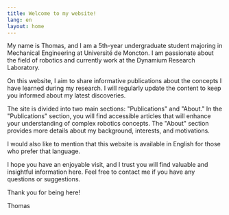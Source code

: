 ```yaml
---
title: Welcome to my website!
lang: en
layout: home
---
```


My name is Thomas, and I am a 5th-year undergraduate student majoring in Mechanical Engineering at Université de Moncton. I am passionate about the field of robotics and currently work at the Dynamium Research Laboratory.

On this website, I aim to share informative publications about the concepts I have learned during my research. I will regularly update the content to keep you informed about my latest discoveries.

The site is divided into two main sections: "Publications" and "About." In the "Publications" section, you will find accessible articles that will enhance your understanding of complex robotics concepts. The "About" section provides more details about my background, interests, and motivations.

I would also like to mention that this website is available in English for those who prefer that language.

I hope you have an enjoyable visit, and I trust you will find valuable and insightful information here. Feel free to contact me if you have any questions or suggestions.

Thank you for being here!

Thomas